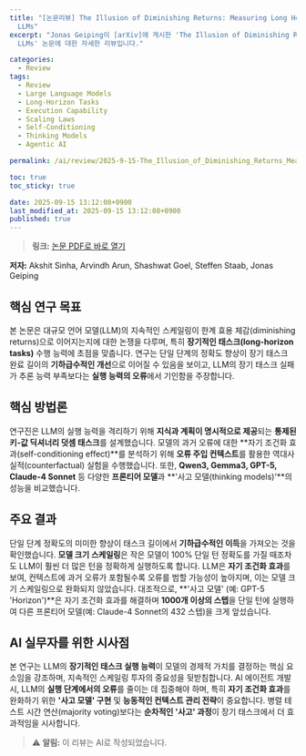 ```yaml
---
title: "[논문리뷰] The Illusion of Diminishing Returns: Measuring Long Horizon Execution in
  LLMs"
excerpt: "Jonas Geiping이 [arXiv]에 게시한 'The Illusion of Diminishing Returns: Measuring Long Horizon Execution in
  LLMs' 논문에 대한 자세한 리뷰입니다."

categories:
  - Review
tags:
  - Review
  - Large Language Models
  - Long-Horizon Tasks
  - Execution Capability
  - Scaling Laws
  - Self-Conditioning
  - Thinking Models
  - Agentic AI

permalink: /ai/review/2025-9-15-The_Illusion_of_Diminishing_Returns_Measuring_Long_Horizon_Execution_in_LLMs/

toc: true
toc_sticky: true

date: 2025-09-15 13:12:08+0900
last_modified_at: 2025-09-15 13:12:08+0900
published: true
---
```

> **링크:** [논문 PDF로 바로 열기](https://arxiv.org/abs/2509.09677)

**저자:** Akshit Sinha, Arvindh Arun, Shashwat Goel, Steffen Staab, Jonas Geiping



## 핵심 연구 목표
본 논문은 대규모 언어 모델(LLM)의 지속적인 스케일링이 한계 효용 체감(diminishing returns)으로 이어지는지에 대한 논쟁을 다루며, 특히 **장기적인 태스크(long-horizon tasks)** 수행 능력에 초점을 맞춥니다. 연구는 단일 단계의 정확도 향상이 장기 태스크 완료 길이의 **기하급수적인 개선**으로 이어질 수 있음을 보이고, LLM의 장기 태스크 실패가 추론 능력 부족보다는 **실행 능력의 오류**에서 기인함을 주장합니다.

## 핵심 방법론
연구진은 LLM의 실행 능력을 격리하기 위해 **지식과 계획이 명시적으로 제공**되는 **통제된 키-값 딕셔너리 덧셈 태스크**를 설계했습니다. 모델의 과거 오류에 대한 **자기 조건화 효과(self-conditioning effect)**를 분석하기 위해 **오류 주입 컨텍스트**를 활용한 역대사실적(counterfactual) 실험을 수행했습니다. 또한, **Qwen3, Gemma3, GPT-5, Claude-4 Sonnet** 등 다양한 **프론티어 모델**과 **'사고 모델(thinking models)'**의 성능을 비교했습니다.

## 주요 결과
단일 단계 정확도의 미미한 향상이 태스크 길이에서 **기하급수적인 이득**을 가져오는 것을 확인했습니다. **모델 크기 스케일링**은 작은 모델이 100% 단일 턴 정확도를 가질 때조차도 LLM이 훨씬 더 많은 턴을 정확하게 실행하도록 합니다. LLM은 **자기 조건화 효과**를 보여, 컨텍스트에 과거 오류가 포함될수록 오류를 범할 가능성이 높아지며, 이는 모델 크기 스케일링으로 완화되지 않았습니다. 대조적으로, **'사고 모델' (예: GPT-5 'Horizon')**은 자기 조건화 효과를 해결하며 **1000개 이상의 스텝**을 단일 턴에 실행하여 다른 프론티어 모델(예: Claude-4 Sonnet의 432 스텝)을 크게 앞섰습니다.

## AI 실무자를 위한 시사점
본 연구는 LLM의 **장기적인 태스크 실행 능력**이 모델의 경제적 가치를 결정하는 핵심 요소임을 강조하며, 지속적인 스케일링 투자의 중요성을 뒷받침합니다. AI 에이전트 개발 시, LLM의 **실행 단계에서의 오류**를 줄이는 데 집중해야 하며, 특히 **자기 조건화 효과**를 완화하기 위한 **'사고 모델' 구현** 및 **능동적인 컨텍스트 관리 전략**이 중요합니다. 병렬 테스트 시간 연산(majority voting)보다는 **순차적인 '사고' 과정**이 장기 태스크에서 더 효과적임을 시사합니다.

> ⚠️ **알림:** 이 리뷰는 AI로 작성되었습니다.